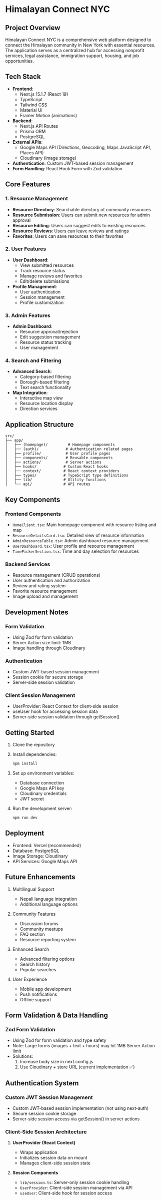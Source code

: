 # Himalayan Connect NYC

## Project Overview
Himalayan Connect NYC is a comprehensive web platform designed to connect the Himalayan community in New York with essential resources. The application serves as a centralized hub for accessing nonprofit services, legal assistance, immigration support, housing, and job opportunities.

## Tech Stack
- **Frontend**: 
  - Next.js 15.1.7 (React 19)
  - TypeScript
  - Tailwind CSS
  - Material UI
  - Framer Motion (animations)
- **Backend**: 
  - Next.js API Routes
  - Prisma ORM
  - PostgreSQL
- **External APIs**:
  - Google Maps API (Directions, Geocoding, Maps JavaScript API, Places API)
  - Cloudinary (image storage)
- **Authentication**: Custom JWT-based session management
- **Form Handling**: React Hook Form with Zod validation

## Core Features

### 1. Resource Management
- **Resource Directory**: Searchable directory of community resources
- **Resource Submission**: Users can submit new resources for admin approval
- **Resource Editing**: Users can suggest edits to existing resources
- **Resource Reviews**: Users can leave reviews and ratings
- **Favorites**: Users can save resources to their favorites

### 2. User Features
- **User Dashboard**: 
  - View submitted resources
  - Track resource status
  - Manage reviews and favorites
  - Edit/delete submissions
- **Profile Management**: 
  - User authentication
  - Session management
  - Profile customization

### 3. Admin Features
- **Admin Dashboard**:
  - Resource approval/rejection
  - Edit suggestion management
  - Resource status tracking
  - User management

### 4. Search and Filtering
- **Advanced Search**: 
  - Category-based filtering
  - Borough-based filtering
  - Text search functionality
- **Map Integration**: 
  - Interactive map view
  - Resource location display
  - Direction services

## Application Structure

```
src/
├── app/
│   ├── (homepage)/         # Homepage components
│   ├── (auth)/            # Authentication related pages
│   ├── profile/           # User profile pages
│   ├── components/        # Reusable components
│   ├── actions/           # Server actions
│   ├── hooks/            # Custom React hooks
│   ├── context/          # React context providers
│   ├── types/            # TypeScript type definitions
│   ├── lib/              # Utility functions
│   └── api/              # API routes
```

## Key Components

### Frontend Components
- `HomeClient.tsx`: Main homepage component with resource listing and map
- `ResourceDetailsCard.tsx`: Detailed view of resource information
- `AdminResourceTable.tsx`: Admin dashboard resource management
- `UserDashboard.tsx`: User profile and resource management
- `TimePickerSection.tsx`: Time and day selection for resources

### Backend Services
- Resource management (CRUD operations)
- User authentication and authorization
- Review and rating system
- Favorite resource management
- Image upload and management

## Development Notes

### Form Validation
- Using Zod for form validation
- Server Action size limit: 1MB
- Image handling through Cloudinary

### Authentication
- Custom JWT-based session management
- Session cookie for secure storage
- Server-side session validation

### Client Session Management
- UserProvider: React Context for client-side session
- useUser hook for accessing session data
- Server-side session validation through getSession()

## Getting Started

1. Clone the repository
2. Install dependencies:
   ```bash
   npm install
   ```
3. Set up environment variables:
   - Database connection
   - Google Maps API key
   - Cloudinary credentials
   - JWT secret

4. Run the development server:
   ```bash
   npm run dev
   ```

## Deployment
- Frontend: Vercel (recommended)
- Database: PostgreSQL
- Image Storage: Cloudinary
- API Services: Google Maps API

## Future Enhancements
1. Multilingual Support
   - Nepali language integration
   - Additional language options

2. Community Features
   - Discussion forums
   - Community meetups
   - FAQ section
   - Resource reporting system

3. Enhanced Search
   - Advanced filtering options
   - Search history
   - Popular searches

4. User Experience
   - Mobile app development
   - Push notifications
   - Offline support

## Form Validation & Data Handling

### Zod Form Validation
- Using Zod for form validation and type safety
- Note: Large forms (images + text + hours) may hit 1MB Server Action limit
- Solutions:
  1. Increase body size in next.config.js
  2. Use Cloudinary + store URL (current implementation ✅)

## Authentication System

### Custom JWT Session Management
- Custom JWT-based session implementation (not using next-auth)
- Secure session cookie storage
- Server-side session access via getSession() in server actions

### Client-Side Session Architecture
1. **UserProvider (React Context)**
   - Wraps application
   - Initializes session data on mount
   - Manages client-side session state

2. **Session Components**
   - `lib/session.ts`: Server-only session cookie handling
   - `UserProvider`: Client-side session management via API
   - `useUser`: Client-side hook for session access


